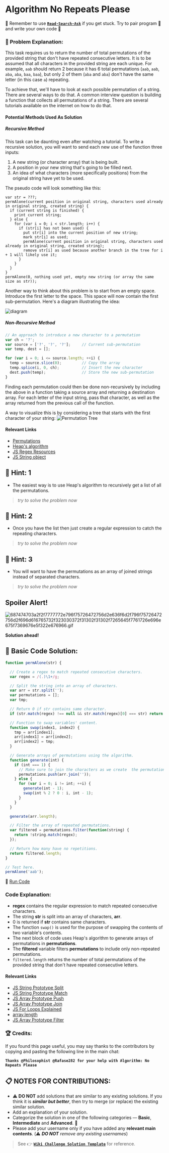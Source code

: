 # Algorithm No Repeats Please

:triangular_flag_on_post: Remember to use [**`Read-Search-Ask`**](FreeCodeCamp-Get-Help) if you get stuck. Try to pair program :busts_in_silhouette: and write your own code :pencil:

### :checkered_flag: Problem Explanation:

This task requires us to return the number of total permutations of the provided string that don't have repeated consecutive letters. It is to be assumed that all characters in the provided string are each unique. For example, `aab` should return 2 because it has 6 total permutations (`aab`, `aab`, `aba`, `aba`, `baa`, `baa`), but only 2 of them (`aba` and `aba`) don't have the same letter (in this case `a`) repeating.

To achieve that, we'll have to look at each possible permutation of a string. There are several ways to do that. A common interview question is building a function that collects all permutations of a string. There are several tutorials available on the internet on how to do that.

#### Potential Methods Used As Solution

##### Recursive Method

This task can be daunting even after watching a tutorial. To write a recursive solution, you will want to send each new use of the function three inputs:

1. A new string (or character array) that is being built.
2. A position in your new string that's going to be filled next.
3. An idea of what characters (more specifically positions) from the original string have yet to be used.

The pseudo code will look something like this:

```
var str = ???;
permAlone(current position in original string, characters used already in original string, created string) {
  if (current string is finished) {
    print current string;
  } else {
    for (var i = 0; i < str.length; i++) {
      if (str[i] has not been used) {
        put str[i] into the current position of new string;
        mark str[i] as used;
        permAlone(current position in original string, characters used already in original string, created string);
        remove str[i] as used because another branch in the tree for i + 1 will likely use it;
      }
    }
  }
}
permAlone(0, nothing used yet, empty new string (or array the same size as str));
```

Another way to think about this problem is to start from an empty space. Introduce the first letter to the space. This space will now contain the first sub-permutation. Here's a diagram illustrating the idea:

![diagram](https://i.imgur.com/zFm5gRx.png)

##### Non-Recursive Method

```javascript
// An approach to introduce a new character to a permutation
var ch = '?';
var source = ['?', '?', '?'];     // Current sub-permutation
var temp, dest = [];

for (var i = 0; i <= source.length; ++i) {
  temp = source.slice(0);         // Copy the array
  temp.splice(i, 0, ch);          // Insert the new character
  dest.push(temp);                // Store the new sub-permutation
}
```

Finding each permutation could then be done non-recursively by including the above in a function taking a source array and returning a destination array. For each letter of the input string, pass that character, as well as the array returned from the previous call of the function.

A way to visualize this is by considering a tree that starts with the first character of your string: ![Permutation Tree](https://i.imgur.com/t8zNarc.png)

#### Relevant Links

- [Permutations](https://www.mathsisfun.com/combinatorics/combinations-permutations.html)
- [Heap's algorithm](https://en.wikipedia.org/wiki/Heap%27s_algorithm)
- [JS Regex Resources](JS-Regex-Resources)
- [JS String object](https://developer.mozilla.org/en-US/docs/Web/JavaScript/Reference/Global_Objects/String)

## :speech_balloon: Hint: 1

- The easiest way is to use Heap's algorithm to recursively get a list of all the permutations.

> _try to solve the problem now_

## :speech_balloon: Hint: 2

- Once you have the list then just create a regular expression to catch the repeating characters.

> _try to solve the problem now_

## :speech_balloon: Hint: 3

- You will want to have the permutations as an array of joined strings instead of separated characters.

> _try to solve the problem now_

## Spoiler Alert!

![687474703a2f2f7777772e796f75726472756d2e636f6d2f796f75726472756d2f696d616765732f323030372f31302f31302f7265645f7761726e696e675f7369676e5f322e676966.gif](https://files.gitter.im/FreeCodeCamp/Wiki/nlOm/thumb/687474703a2f2f7777772e796f75726472756d2e636f6d2f796f75726472756d2f696d616765732f323030372f31302f31302f7265645f7761726e696e675f7369676e5f322e676966.gif)

**Solution ahead!**

## :beginner: Basic Code Solution:

```javascript
function permAlone(str) {

  // Create a regex to match repeated consecutive characters.
  var regex = /(.)\1+/g;

  // Split the string into an array of characters.
  var arr = str.split('');
  var permutations = [];
  var tmp;

  // Return 0 if str contains same character.
  if (str.match(regex) !== null && str.match(regex)[0] === str) return 0;

  // Function to swap variables' content.
  function swap(index1, index2) {
    tmp = arr[index1];
    arr[index1] = arr[index2];
    arr[index2] = tmp;
  }

  // Generate arrays of permutations using the algorithm.
  function generate(int) {
    if (int === 1) {
      // Make sure to join the characters as we create  the permutation arrays
      permutations.push(arr.join(''));
    } else {
      for (var i = 0; i != int; ++i) {
        generate(int - 1);
        swap(int % 2 ? 0 : i, int - 1);
      }
    }
  }

  generate(arr.length);

  // Filter the array of repeated permutations.
  var filtered = permutations.filter(function(string) {
    return !string.match(regex);
  });

  // Return how many have no repetitions.
  return filtered.length;
}

// Test here.
permAlone('aab');
```

:rocket: [Run Code](https://repl.it/CLop/0)

### Code Explanation:

- **regex** contains the regular expression to match repeated consecutive characters.
- The string **str** is split into an array of characters, **arr**.
- 0 is returned if **str** contains same characters.
- The function `swap()` is used for the purpose of swapping the contents of two variable's contents.
- The next block of code uses Heap's algorithm to generate arrays of permutations in **permutations**.
- The **filtered** variable filters **permutations** to include only non-repeated permutations.
- `filtered.length` returns the number of total permutations of the provided string that don't have repeated consecutive letters.

#### Relevant Links

- [JS String Prototype Split](JS-String-Prototype-Split)
- [JS String Prototype Match](JS-String-Prototype-Match)
- [JS Array Prototype Push](JS-Array-Prototype-Push)
- [JS Array Prototype Join](JS-Array-Prototype-Join)
- [JS For Loops Explained](JS-For-Loops-Explained)
- [array.length](https://developer.mozilla.org/en/docs/Web/JavaScript/Reference/Global_Objects/Array/length)
- [JS Array Prototype Filter](JS-Array-Prototype-Filter)

### :trophy: Credits:

If you found this page useful, you may say thanks to the contributors by copying and pasting the following line in the main chat:

**`Thanks @Philosophist @Rafase282 for your help with Algorithm: No Repeats Please`**

## :clipboard: NOTES FOR CONTRIBUTIONS:

- :warning: **DO NOT** add solutions that are similar to any existing solutions. If you think it is **_similar but better_**, then try to merge (or replace) the existing similar solution.
- Add an explanation of your solution.
- Categorize the solution in one of the following categories &mdash; **Basic**, **Intermediate** and **Advanced**. :traffic_light:
- Please add your username only if you have added any **relevant main contents**. (:warning: **_DO NOT_** _remove any existing usernames_)

> See :point_right: [**`Wiki Challenge Solution Template`**](Wiki-Template-Challenge-Solution) for reference.
